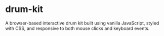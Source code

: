 # drum-kit
A browser-based interactive drum kit built using vanilla JavaScript, styled with CSS, and responsive to both mouse clicks and keyboard events.
